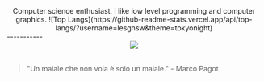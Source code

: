 <div align="center">
Computer science enthusiast, i like low level programming and computer graphics.
![Top Langs](https://github-readme-stats.vercel.app/api/top-langs/?username=lesghsw&theme=tokyonight)
</div>
-----------

<div align="center">
  <img src="https://i.giphy.com/fAifEytbybO75MsvZP.webp">
</div>

<br>

> "Un maiale che non vola è solo un maiale." - Marco Pagot
